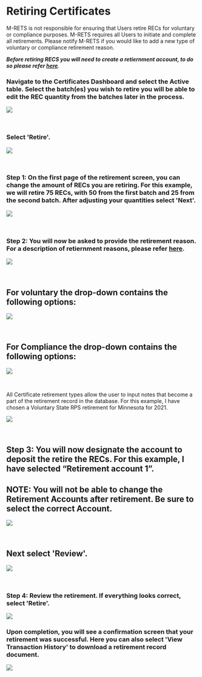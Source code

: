 # Retiring Certificates

M-RETS is not responsible for ensuring that Users retire RECs for voluntary or compliance purposes. M-RETS requires all Users to initiate and complete all retirements. Please notify M-RETS if you would like to add a new type of voluntary or compliance retirement reason. 

***Before retiring RECS you will need to create a retiernment account, to do so please refer [here](https://mrets.github.io/Help/add_account)***.


###  Navigate to the Certificates Dashboard and select the Active table. Select the batch(es) you wish to retire you will be able to edit the REC quantity from the batches later in the process.

![](https://github.com/mrets/photos/blob/9d58405d0a1e6c5ed21939fd9f1c034be68c1385/retiring_certificates2.2.png?raw=true)

<br>

### Select 'Retire'.

![](https://github.com/mrets/photos/blob/0d7a399d337fb1247d53933a4fd66dd12244753f/retiring_certificates3.2.png?raw=true)

<br>

### Step 1: On the first page of the retirement screen, you can change the amount of RECs you are retiring. For this example, we will retire 75 RECs, with 50 from the first batch and 25 from the second batch. After adjusting your quantities select 'Next'.

![](https://github.com/mrets/photos/blob/0c16ca0394119844d828a6f1de534ddacc915899/retiring_certificates4.png?raw=true)

<br>

### Step 2:  You will now be asked to provide the retirement reason. For a description of retiernment reasons, please refer [here](https://mrets.github.io/Help/certificate_retirements). 

![](https://github.com/mrets/photos/blob/f339ab399909407e23deba57519b78593d7cebb5/retiring_certificates5.2.png?raw=true)

<br>

## For voluntary the drop-down contains the following options:
![](https://github.com/mrets/photos/blob/d28b47ed00024051472a90c74d4e75ea1469c6aa/retiring_certificates_6.2.png?raw=true)

<br>

## For Compliance the drop-down contains the following options:
![](https://github.com/mrets/photos/blob/03691bf2961eddfb8f2d5ba93b16f4be40919afb/retiring_certificates_7.2.png?raw=true)

<br>

All Certificate retirement types allow the user to input notes that become a part of the retirement record in the database. For this example, I have chosen a Voluntary State RPS retirement for Minnesota for 2021.

![](https://github.com/mrets/photos/blob/6497bc64b1c54de2aade015b4de9b58ae0dd3f23/retiring_certificates_8.2.png?raw=true)

<br>

## Step 3: You will now designate the account to deposit the retire the RECs. For this example, I have selected “Retirement account 1”. 

## NOTE: You will not be able to change the Retirement Accounts after retirement. Be sure to select the correct Account.

![](https://github.com/mrets/photos/blob/59555367d0d56ffe96237dee31921db7e0de9a02/retiring_certificates_9.2.png?raw=true)

<br>

## Next select 'Review'.

![](https://github.com/mrets/photos/blob/59555367d0d56ffe96237dee31921db7e0de9a02/retiring_certificates_10.2.png?raw=true)

<br>

### Step 4: Review the retirement. If everything looks correct, select 'Retire'.

![](https://github.com/mrets/photos/blob/master/retiring_certificates_11.2.png?raw=true)
<br>

### Upon completion, you will see a confirmation screen that your retirement was successful. Here you can also select 'View Transaction History' to download a retirement record document.

![](https://github.com/mrets/photos/blob/356771c424127186222eeef95bf7d343155bd1ae/retiring_certificates_12.2.png?raw=true)
